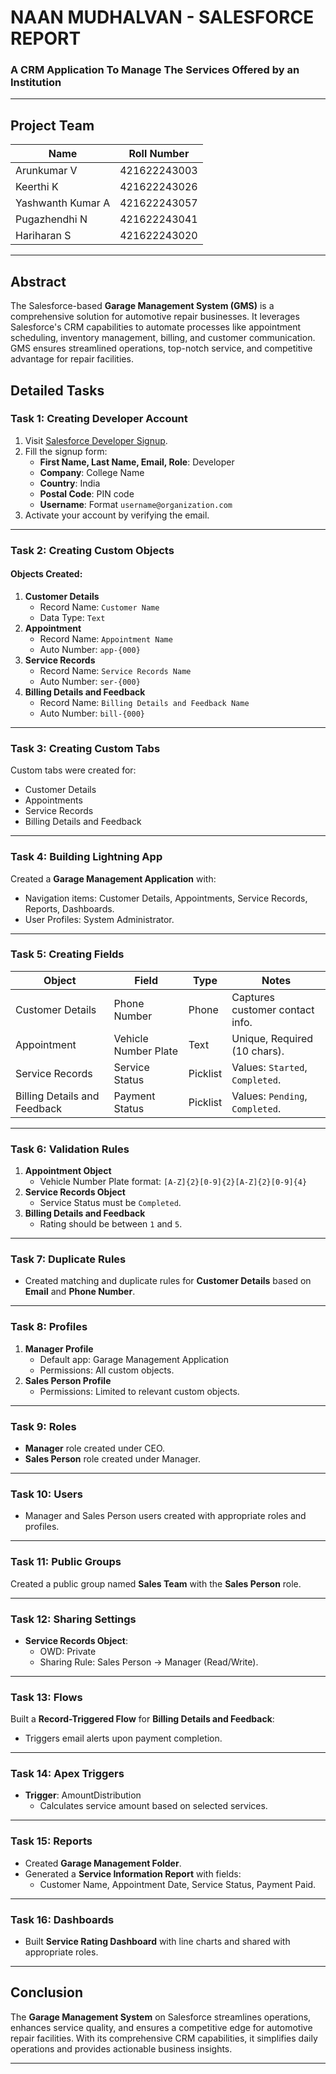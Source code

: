 # **NAAN MUDHALVAN - SALESFORCE REPORT**  
### **A CRM Application To Manage The Services Offered by an Institution**  

---

## **Project Team**  
| **Name**               | **Roll Number**    |
|------------------------|--------------------|
| Arunkumar V           | 421622243003       |
| Keerthi K             | 421622243026       |
| Yashwanth Kumar A     | 421622243057       |
| Pugazhendhi N         | 421622243041       |
| Hariharan S           | 421622243020       |

---

## **Abstract**  
The Salesforce-based **Garage Management System (GMS)** is a comprehensive solution for automotive repair businesses. It leverages Salesforce's CRM capabilities to automate processes like appointment scheduling, inventory management, billing, and customer communication. GMS ensures streamlined operations, top-notch service, and competitive advantage for repair facilities.  


## **Detailed Tasks**

### **Task 1: Creating Developer Account**  
1. Visit [Salesforce Developer Signup](https://developer.salesforce.com/).
2. Fill the signup form:
   - **First Name, Last Name, Email, Role**: Developer  
   - **Company**: College Name  
   - **Country**: India  
   - **Postal Code**: PIN code  
   - **Username**: Format `username@organization.com`  
3. Activate your account by verifying the email.

---

### **Task 2: Creating Custom Objects**
#### **Objects Created:**
1. **Customer Details**  
   - Record Name: `Customer Name`  
   - Data Type: `Text`
2. **Appointment**  
   - Record Name: `Appointment Name`  
   - Auto Number: `app-{000}`
3. **Service Records**  
   - Record Name: `Service Records Name`  
   - Auto Number: `ser-{000}`
4. **Billing Details and Feedback**  
   - Record Name: `Billing Details and Feedback Name`  
   - Auto Number: `bill-{000}`

---

### **Task 3: Creating Custom Tabs**  
Custom tabs were created for:  
- Customer Details  
- Appointments  
- Service Records  
- Billing Details and Feedback  

---

### **Task 4: Building Lightning App**  
Created a **Garage Management Application** with:  
- Navigation items: Customer Details, Appointments, Service Records, Reports, Dashboards.  
- User Profiles: System Administrator.  

---

### **Task 5: Creating Fields**  
| **Object**                  | **Field**                  | **Type**    | **Notes**                       |
|-----------------------------|----------------------------|-------------|----------------------------------|
| Customer Details            | Phone Number              | Phone       | Captures customer contact info. |
| Appointment                 | Vehicle Number Plate      | Text        | Unique, Required (10 chars).    |
| Service Records             | Service Status            | Picklist    | Values: `Started`, `Completed`. |
| Billing Details and Feedback| Payment Status            | Picklist    | Values: `Pending`, `Completed`. |

---

### **Task 6: Validation Rules**  
1. **Appointment Object**  
   - Vehicle Number Plate format: `[A-Z]{2}[0-9]{2}[A-Z]{2}[0-9]{4}`  
2. **Service Records Object**  
   - Service Status must be `Completed`.  
3. **Billing Details and Feedback**  
   - Rating should be between `1` and `5`.  

---

### **Task 7: Duplicate Rules**  
- Created matching and duplicate rules for **Customer Details** based on **Email** and **Phone Number**.

---

### **Task 8: Profiles**  
1. **Manager Profile**  
   - Default app: Garage Management Application  
   - Permissions: All custom objects.  
2. **Sales Person Profile**  
   - Permissions: Limited to relevant custom objects.

---

### **Task 9: Roles**  
- **Manager** role created under CEO.  
- **Sales Person** role created under Manager.

---

### **Task 10: Users**  
- Manager and Sales Person users created with appropriate roles and profiles.

---

### **Task 11: Public Groups**  
Created a public group named **Sales Team** with the **Sales Person** role.

---

### **Task 12: Sharing Settings**  
- **Service Records Object**:  
   - OWD: Private  
   - Sharing Rule: Sales Person → Manager (Read/Write).

---

### **Task 13: Flows**  
Built a **Record-Triggered Flow** for **Billing Details and Feedback**:  
- Triggers email alerts upon payment completion.

---

### **Task 14: Apex Triggers**  
- **Trigger**: AmountDistribution  
   - Calculates service amount based on selected services.  

---

### **Task 15: Reports**  
- Created **Garage Management Folder**.  
- Generated a **Service Information Report** with fields:  
   - Customer Name, Appointment Date, Service Status, Payment Paid.

---

### **Task 16: Dashboards**  
- Built **Service Rating Dashboard** with line charts and shared with appropriate roles.

---

## **Conclusion**  
The **Garage Management System** on Salesforce streamlines operations, enhances service quality, and ensures a competitive edge for automotive repair facilities. With its comprehensive CRM capabilities, it simplifies daily operations and provides actionable business insights.

---
